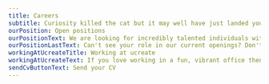 ```yaml
---
title: Careers
subtitle: Curiosity killed the cat but it may well have just landed you your dream job!
ourPosition: Open positions
ourPositionText: We are looking for incredibly talented individuals with a desire to be part of revolution rather than a number on the payroll. We need smart minds like yours to help us shape our future as well as the future of all our startups!
ourPositionLastText: Can't see your role in our current openings? Don't worry we're growing and will have new positions available soon.
workingAtUcreateTitle: Working at ucreate
workingAtUcreateText: If you love working in a fun, vibrant office then look no further! No two days are the same and that's exactly how we like it. Table tennis and drinks are regulars in the office and there is always something going on. We like to socialise outside of work too, if that’s your thing! Working hours are flexible as long as you meet your targets.
sendCvButtonText: Send your CV
---
```

